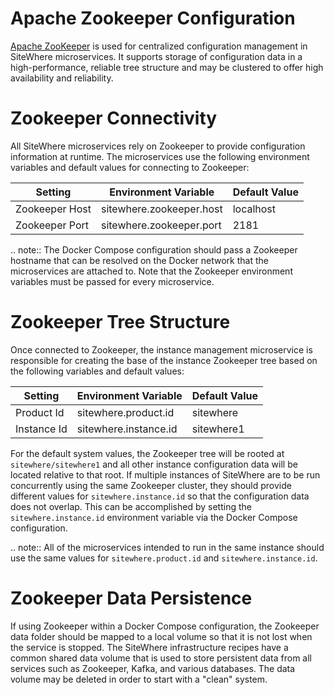 # Apache Zookeeper Configuration

[Apache ZooKeeper](https://zookeeper.apache.org/) is used for centralized configuration
management in SiteWhere microservices. It supports storage of configuration data in a
high-performance, reliable tree structure and may be clustered to offer high availability
and reliability.

Zookeeper Connectivity
======================
All SiteWhere microservices rely on Zookeeper to provide configuration information
at runtime. The microservices use the following environment variables and default 
values for connecting to Zookeeper:

| Setting        | Environment Variable     | Default Value |
| -------------- | ------------------------ | ------------- |
| Zookeeper Host | sitewhere.zookeeper.host | localhost     |
| Zookeeper Port | sitewhere.zookeeper.port | 2181          |

.. note::  The Docker Compose configuration should pass a Zookeeper hostname that can be resolved
           on the Docker network that the microservices are attached to. Note that the Zookeeper
           environment variables must be passed for every microservice.

Zookeeper Tree Structure
========================
Once connected to Zookeeper, the instance management microservice is responsible
for creating the base of the instance Zookeeper tree based on the following 
variables and default values:

| Setting     | Environment Variable  | Default Value |
| ----------- | --------------------- | ------------- |
| Product Id  | sitewhere.product.id  | sitewhere     |
| Instance Id | sitewhere.instance.id | sitewhere1    |

For the default system values, the Zookeeper tree will be rooted at ``sitewhere/sitewhere1`` 
and all other instance configuration data will be located relative to that root. If 
multiple instances of SiteWhere are to be run concurrently using the same Zookeeper cluster, 
they should provide different values for ``sitewhere.instance.id`` so that the configuration data 
does not overlap. This can be accomplished by setting the ``sitewhere.instance.id`` 
environment variable via the Docker Compose configuration. 

.. note::  All of the microservices intended to run in the same instance should use the same 
           values for ``sitewhere.product.id`` and ``sitewhere.instance.id``.

Zookeeper Data Persistence
==========================
If using Zookeeper within a Docker Compose configuration, the Zookeeper data folder
should be mapped to a local volume so that it is not lost when the service is
stopped. The SiteWhere infrastructure recipes have a common shared data volume
that is used to store persistent data from all services such as Zookeeper,
Kafka, and various databases. The data volume may be deleted in order to start
with a "clean" system.
